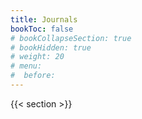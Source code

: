 ```yaml
---
title: Journals
bookToc: false
# bookCollapseSection: true
# bookHidden: true
# weight: 20
# menu:
#  before:
---
```


{{< section >}}